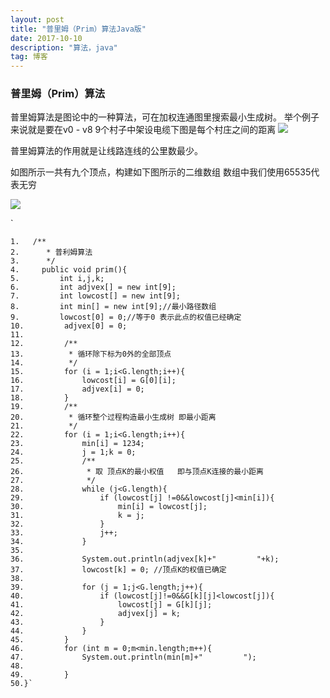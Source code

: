 ```yaml
---
layout: post
title: "普里姆（Prim）算法Java版"
date: 2017-10-10
description: "算法，java"
tag: 博客
---
```


### 普里姆（Prim）算法
普里姆算法是图论中的一种算法，可在加权连通图里搜索最小生成树。
举个例子来说就是要在v0 - v8 9个村子中架设电缆下图是每个村庄之间的距离
![](/Users/yuanfei/Documents/工作/客拉拉/普里姆1.jpg)

普里姆算法的作用就是让线路连线的公里数最少。



如图所示一共有九个顶点，构建如下图所示的二维数组 数组中我们使用65535代表无穷

![](/Users/yuanfei/Documents/工作/客拉拉/普里姆2.png)



`

	1. 	 /**
	2.      * 普利姆算法
	3.      */
	4.     public void prim(){
	5.         int i,j,k;
	6.         int adjvex[] = new int[9];
	7.         int lowcost[] = new int[9];
	8.         int min[] = new int[9];//最小路径数组
	9.         lowcost[0] = 0;//等于0 表示此点的权值已经确定
	10.         adjvex[0] = 0;
	11.
	12.         /**
	13.          * 循环除下标为0外的全部顶点
	14.          */
	15.         for (i = 1;i<G.length;i++){
	16.             lowcost[i] = G[0][i];
	17.             adjvex[i] = 0;
	18.         }
	19.         /**
	20.          * 循环整个过程构造最小生成树 即最小距离
	21.          */
	22.         for (i = 1;i<G.length;i++){
	23.             min[i] = 1234;
	24.             j = 1;k = 0;
	25.             /**
	26.              * 取 顶点K的最小权值   即与顶点K连接的最小距离
	27.              */
	28.             while (j<G.length){
	29.                 if (lowcost[j] !=0&&lowcost[j]<min[i]){
	30.                     min[i] = lowcost[j];
	31.                     k = j;
	32.                 }
	33.                 j++;
	34.             }
	35.
	36.             System.out.println(adjvex[k]+"         "+k);
	37.             lowcost[k] = 0; //顶点K的权值已确定
	38.
	39.             for (j = 1;j<G.length;j++){
	40.                 if (lowcost[j]!=0&&G[k][j]<lowcost[j]){
	41.                     lowcost[j] = G[k][j];
	42.                     adjvex[j] = k;
	43.                 }
	44.             }
	45.         }
	46.         for (int m = 0;m<min.length;m++){
	47.             System.out.println(min[m]+"         ");
	48.
	49.         }
   	50.}`



